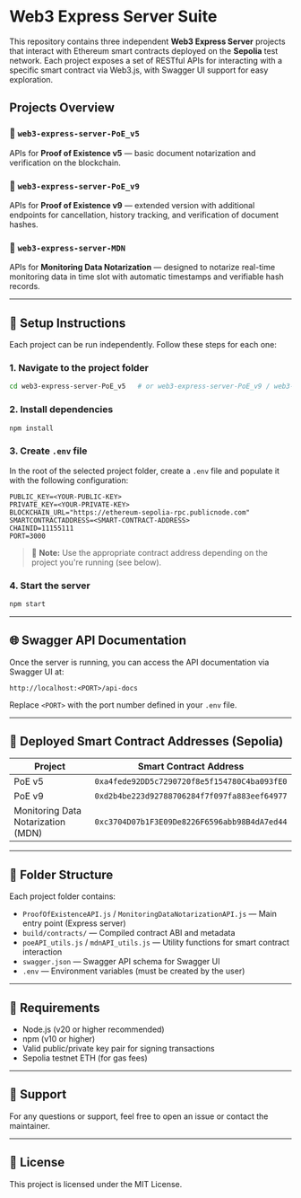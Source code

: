 # Web3 Express Server Suite

This repository contains three independent **Web3 Express Server** projects that interact with Ethereum smart contracts deployed on the **Sepolia** test network. Each project exposes a set of RESTful APIs for interacting with a specific smart contract via Web3.js, with Swagger UI support for easy exploration.

## Projects Overview

### 📁 `web3-express-server-PoE_v5`

APIs for **Proof of Existence v5** — basic document notarization and verification on the blockchain.

### 📁 `web3-express-server-PoE_v9`

APIs for **Proof of Existence v9** — extended version with additional endpoints for cancellation, history tracking, and verification of document hashes.

### 📁 `web3-express-server-MDN`

APIs for **Monitoring Data Notarization** — designed to notarize real-time monitoring data in time slot with automatic timestamps and verifiable hash records.

---

## 🔧 Setup Instructions

Each project can be run independently. Follow these steps for each one:

### 1. Navigate to the project folder

```bash
cd web3-express-server-PoE_v5   # or web3-express-server-PoE_v9 / web3-express-server-MDN
```

### 2. Install dependencies

```bash
npm install
```

### 3. Create `.env` file

In the root of the selected project folder, create a `.env` file and populate it with the following configuration:

```env
PUBLIC_KEY=<YOUR-PUBLIC-KEY>
PRIVATE_KEY=<YOUR-PRIVATE-KEY>
BLOCKCHAIN_URL="https://ethereum-sepolia-rpc.publicnode.com"
SMARTCONTRACTADDRESS=<SMART-CONTRACT-ADDRESS>
CHAINID=11155111
PORT=3000
```

> 📌 **Note:** Use the appropriate contract address depending on the project you're running (see below).

### 4. Start the server

```bash
npm start
```

---

## 🌐 Swagger API Documentation

Once the server is running, you can access the API documentation via Swagger UI at:

```
http://localhost:<PORT>/api-docs
```

Replace `<PORT>` with the port number defined in your `.env` file.

---

## 📜 Deployed Smart Contract Addresses (Sepolia)

| Project                            | Smart Contract Address                       |
| ---------------------------------- | -------------------------------------------- |
| PoE v5                             | `0xa4fede92DD5c7290720f8e5f154780C4ba093fE0` |
| PoE v9                             | `0xd2b4be223d92788706284f7f097fa883eef64977` |
| Monitoring Data Notarization (MDN) | `0xc3704D07b1F3E09De8226F6596abb98B4dA7ed44` |

---

## 📂 Folder Structure

Each project folder contains:

- `ProofOfExistenceAPI.js` / `MonitoringDataNotarizationAPI.js` — Main entry point (Express server)
- `build/contracts/` — Compiled contract ABI and metadata
- `poeAPI_utils.js` / `mdnAPI_utils.js` — Utility functions for smart contract interaction
- `swagger.json` — Swagger API schema for Swagger UI
- `.env` — Environment variables (must be created by the user)

---

## 🧱 Requirements

- Node.js (v20 or higher recommended)
- npm (v10 or higher)
- Valid public/private key pair for signing transactions
- Sepolia testnet ETH (for gas fees)

---

## 💬 Support

For any questions or support, feel free to open an issue or contact the maintainer.

---

## 📘 License

This project is licensed under the MIT License.
